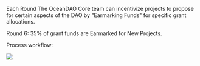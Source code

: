Each Round The OceanDAO Core team can incentivize projects to propose for certain aspects of the DAO by "Earmarking Funds" for specific grant allocations.


Round 6: 35% of grant funds are Earmarked for New Projects. 

Process workflow:


![](https://user-images.githubusercontent.com/73855248/116385992-9b94eb00-a7d6-11eb-864b-ae8b1acda4bf.png)